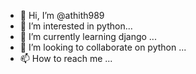 - 👋 Hi, I’m @athith989
- 👀 I’m interested in python...
- 🌱 I’m currently learning django ...
- 💞️ I’m looking to collaborate on python ...
- 📫 How to reach me ...

<!---
athith989/athith989 is a ✨ special ✨ repository because its `README.md` (this file) appears on your GitHub profile.
You can click the Preview link to take a look at your changes.
--->
